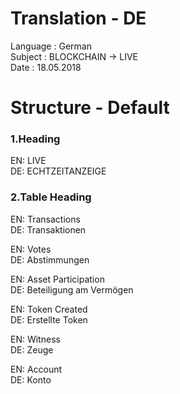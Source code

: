 # Translation - DE 
Language : German<br>
Subject : BLOCKCHAIN -> LIVE<br>
Date : 18.05.2018

# Structure - Default

### 1.Heading
EN: LIVE<br>
DE: ECHTZEITANZEIGE<br>

### 2.Table Heading
EN: Transactions<br>
DE: Transaktionen<br>

EN: Votes<br>
DE: Abstimmungen<br>

EN: Asset Participation<br>
DE: Beteiligung am Vermögen<br>

EN: Token Created<br>
DE: Erstellte Token<br>

EN: Witness<br>
DE: Zeuge<br>

EN: Account<br>
DE: Konto<br>
